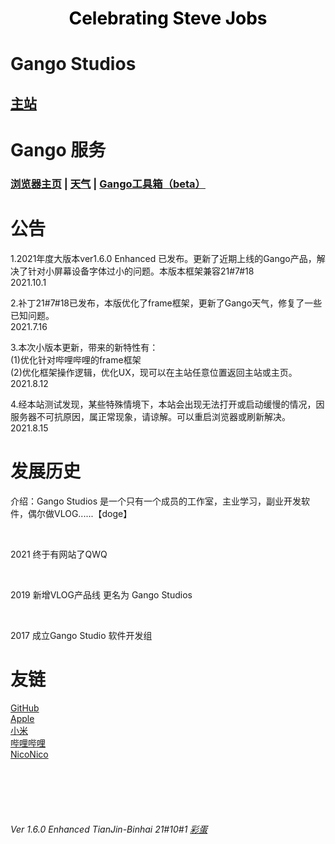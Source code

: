 <html>
  <head>
    <meta charset = 'gb2312'/>
    <!--<link rel="icon" href="image/GANGOpng.ico" type="image/x-icon"/>-->
  </head>
  <body><!--SAE特有注释🌴🌴Hey,Summer🌴🌴Navy  国庆：🚩🚩中华人民共和国72年国庆🚩🚩  秋天限定：-->
    <h1 style = "color:black" align = "center">Celebrating Steve Jobs</h1><!--随Apple.com撤下，换回国庆-->
    <!--<h1 style = "color:#CE1126;" align = "center">🚩🚩热烈庆祝中华人民共和国成立72周年🚩🚩</h1>-->
    <h1>Gango Studios</h1>
      <h2><a href = "Frameset.html">主站</a>
        <br/>   
    <h1>Gango 服务</h1>
    <h3><a href = "serves/blank.html">浏览器主页</a>     |   <a href = "serves/weather.html">天气</a>     |   <a href = "https://gango-studio.github.io/serves/tools/indexpage.html">Gango工具箱（beta）</a>
        <br/>
    </h3>
    <h1>公告</h1>
      <p>   1.2021年度大版本ver1.6.0 Enhanced 已发布。更新了近期上线的Gango产品，解决了针对小屏幕设备字体过小的问题。本版本框架兼容21#7#18<br/>        2021.10.1</p>
      <p>   2.补丁21#7#18已发布，本版优化了frame框架，更新了Gango天气，修复了一些已知问题。<br/>        2021.7.16</p>
      <p>   3.本次小版本更新，带来的新特性有：<br/>(1)优化针对哔哩哔哩的frame框架<br/>(2)优化框架操作逻辑，优化UX，现可以在主站任意位置返回主站或主页。<br/>        2021.8.12</p>
      <p>   4.经本站测试发现，某些特殊情境下，本站会出现无法打开或启动缓慢的情况，因服务器不可抗原因，属正常现象，请谅解。可以重启浏览器或刷新解决。<br/>        2021.8.15</p>
    <h1>发展历史</h1>
    <p>介绍：Gango Studios 是一个只有一个成员的工作室，主业学习，副业开发软件，偶尔做VLOG......【doge】</p>
    <br/>
      <p>2021    终于有网站了QWQ</p>
    <br/>
      <p>2019    新增VLOG产品线 更名为 Gango Studios</p>
       <br/>
      <p>2017    成立Gango Studio 软件开发组</p>
    <h1>友链</h1>
      <p>
        <a href = "https://www.github.com">GitHub</a>
        <br/>
        <a href = "https://www.apple.com">Apple</a>
        <br/>
        <a href = "https://www.mi.com">小米</a>
        <br/>
        <a href = "https://www.bilibili.com">哔哩哔哩</a>
        <br/>
        <a href = "https://www.nicovideo.jp">NicoNico</a>
      </p>
    <br/> 
    <br/>
    <br/>
    <br/>
    <h6>Ver 1.6.0 Enhanced  TianJin-Binhai    21#10#1    <a href = "stinger/mainpage.html">彩蛋</a></h6>
  <!--</body>-->
<!--</html>-->
<!-- Developed by Gango Studios , Sam Mu  -->
